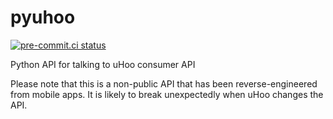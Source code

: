 # pyuhoo

[![pre-commit.ci status](https://results.pre-commit.ci/badge/github/csacca/pyuhoo/master.svg)](https://results.pre-commit.ci/latest/github/csacca/pyuhoo/master)

Python API for talking to uHoo consumer API

Please note that this is a non-public API that has been reverse-engineered from mobile
apps. It is likely to break unexpectedly when uHoo changes the API.
